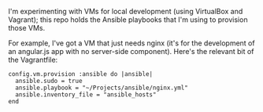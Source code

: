 I'm experimenting with VMs for local development (using VirtualBox and Vagrant); this repo holds the Ansible playbooks that I'm using to provision those VMs.

For example, I've got a VM that just needs nginx (it's for the development of an angular.js app with no server-side component). Here's the relevant bit of the Vagrantfile:

```
config.vm.provision :ansible do |ansible|
  ansible.sudo = true
  ansible.playbook = "~/Projects/ansible/nginx.yml"
  ansible.inventory_file = "ansible_hosts"
end
```